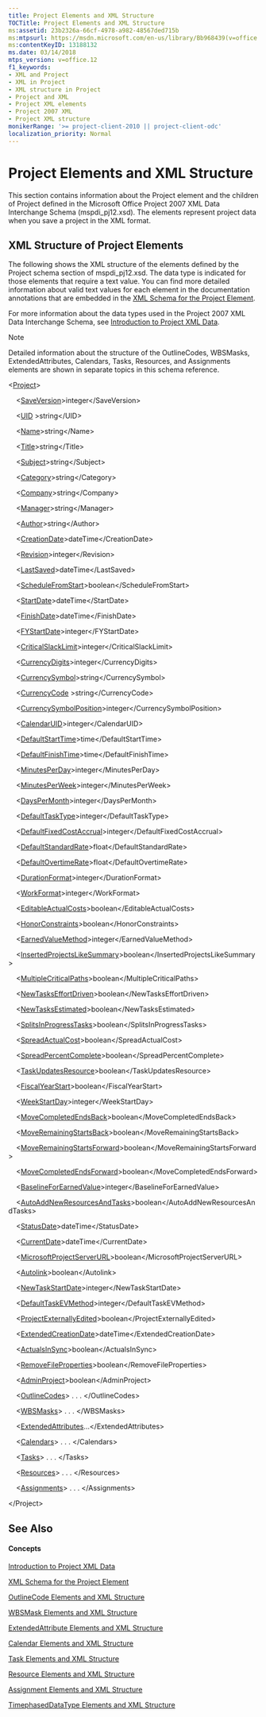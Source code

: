 ```yaml
---
title: Project Elements and XML Structure
TOCTitle: Project Elements and XML Structure
ms:assetid: 23b2326a-66cf-4978-a982-48567ded715b
ms:mtpsurl: https://msdn.microsoft.com/en-us/library/Bb968439(v=office.12)
ms:contentKeyID: 13188132
ms.date: 03/14/2018
mtps_version: v=office.12
f1_keywords:
- XML and Project
- XML in Project
- XML structure in Project
- Project and XML
- Project XML elements
- Project 2007 XML
- Project XML structure
monikerRange: '>= project-client-2010 || project-client-odc'
localization_priority: Normal
---
```


# Project Elements and XML Structure




This section contains information about the Project element and the children of Project defined in the Microsoft Office Project 2007 XML Data Interchange Schema (mspdi\_pj12.xsd). The elements represent project data when you save a project in the XML format.

## XML Structure of Project Elements

The following shows the XML structure of the elements defined by the Project schema section of mspdi\_pj12.xsd. The data type is indicated for those elements that require a text value. You can find more detailed information about valid text values for each element in the documentation annotations that are embedded in the [XML Schema for the Project Element](xml-schema-for-the-project-element.md).

For more information about the data types used in the Project 2007 XML Data Interchange Schema, see [Introduction to Project XML Data](introduction-to-project-xml-data.md).


> [!NOTE]
>   Detailed information about the structure of the OutlineCodes, WBSMasks, ExtendedAttributes, Calendars, Tasks, Resources, and Assignments elements are shown in separate topics in this schema reference.


\<[Project](project-element.md)\>

    \<[SaveVersion](saveversion-element.md)\>integer\</SaveVersion\> 

    \<[UID](uid-element.md) \>string\</UID\>

    \<[Name](name-element.md)\>string\</Name\>

    \<[Title](title-element-project.md)\>string\</Title\>

    \<[Subject](subject-element.md)\>string\</Subject\>

    \<[Category](category-element.md)\>string\</Category\>

    \<[Company](company-element.md)\>string\</Company\>

    \<[Manager](manager-element.md)\>string\</Manager\>

    \<[Author](author-element.md)\>string\</Author\>

    \<[CreationDate](creationdate-element.md)\>dateTime\</CreationDate\>

    \<[Revision](revision-element.md)\>integer\</Revision\>

    \<[LastSaved](lastsaved-element.md)\>dateTime\</LastSaved\>

    \<[ScheduleFromStart](schedulefromstart-element.md)\>boolean\</ScheduleFromStart\>

    \<[StartDate](startdate-element.md)\>dateTime\</StartDate\>

    \<[FinishDate](finishdate-element.md)\>dateTime\</FinishDate\>

    \<[FYStartDate](fystartdate-element.md)\>integer\</FYStartDate\>

    \<[CriticalSlackLimit](criticalslacklimit-element.md)\>integer\</CriticalSlackLimit\>

    \<[CurrencyDigits](currencydigits-element.md)\>integer\</CurrencyDigits\>

    \<[CurrencySymbol](currencysymbol-element.md)\>string\</CurrencySymbol\>

    \<[CurrencyCode](currencycode-element.md) \>string\</CurrencyCode\>

    \<[CurrencySymbolPosition](currencysymbolposition-element.md)\>integer\</CurrencySymbolPosition\>

    \<[CalendarUID](calendaruid-element.md)\>integer\</CalendarUID\>

    \<[DefaultStartTime](defaultstarttime-element.md)\>time\</DefaultStartTime\>

    \<[DefaultFinishTime](defaultfinishtime-element.md)\>time\</DefaultFinishTime\>

    \<[MinutesPerDay](minutesperday-element.md)\>integer\</MinutesPerDay\>

    \<[MinutesPerWeek](minutesperweek-element.md)\>integer\</MinutesPerWeek\>

    \<[DaysPerMonth](dayspermonth-element.md)\>integer\</DaysPerMonth\>

    \<[DefaultTaskType](defaulttasktype-element.md)\>integer\</DefaultTaskType\>

    \<[DefaultFixedCostAccrual](defaultfixedcostaccrual-element.md)\>integer\</DefaultFixedCostAccrual\>

    \<[DefaultStandardRate](defaultstandardrate-element.md)\>float\</DefaultStandardRate\>

    \<[DefaultOvertimeRate](defaultovertimerate-element.md)\>float\</DefaultOvertimeRate\>

    \<[DurationFormat](durationformat-element.md)\>integer\</DurationFormat\>

    \<[WorkFormat](workformat-element.md)\>integer\</WorkFormat\>

    \<[EditableActualCosts](editableactualcosts-element.md)\>boolean\</EditableActualCosts\>

    \<[HonorConstraints](honorconstraints-element.md)\>boolean\</HonorConstraints\>

    \<[EarnedValueMethod](earnedvaluemethod-element.md)\>integer\</EarnedValueMethod\>

    \<[InsertedProjectsLikeSummary](insertedprojectslikesummary-element.md)\>boolean\</InsertedProjectsLikeSummary\>

    \<[MultipleCriticalPaths](multiplecriticalpaths-element.md)\>boolean\</MultipleCriticalPaths\>

    \<[NewTasksEffortDriven](newtaskseffortdriven-element.md)\>boolean\</NewTasksEffortDriven\>

    \<[NewTasksEstimated](newtasksestimated-element.md)\>boolean\</NewTasksEstimated\>

    \<[SplitsInProgressTasks](splitsinprogresstasks-element.md)\>boolean\</SplitsInProgressTasks\>

    \<[SpreadActualCost](spreadactualcost-element.md)\>boolean\</SpreadActualCost\>

    \<[SpreadPercentComplete](spreadpercentcomplete-element.md)\>boolean\</SpreadPercentComplete\>

    \<[TaskUpdatesResource](taskupdatesresource-element.md)\>boolean\</TaskUpdatesResource\>

    \<[FiscalYearStart](fiscalyearstart-element.md)\>boolean\</FiscalYearStart\>

    \<[WeekStartDay](weekstartday-element.md)\>integer\</WeekStartDay\>

    \<[MoveCompletedEndsBack](movecompletedendsback-element.md)\>boolean\</MoveCompletedEndsBack\>

    \<[MoveRemainingStartsBack](moveremainingstartsback-element.md)\>boolean\</MoveRemainingStartsBack\>

    \<[MoveRemainingStartsForward](moveremainingstartsforward-element.md)\>boolean\</MoveRemainingStartsForward\>

    \<[MoveCompletedEndsForward](movecompletedendsforward-element.md)\>boolean\</MoveCompletedEndsForward\>

    \<[BaselineForEarnedValue](baselineforearnedvalue-element.md)\>integer\</BaselineForEarnedValue\>

    \<[AutoAddNewResourcesAndTasks](autoaddnewresourcesandtasks-element.md)\>boolean\</AutoAddNewResourcesAndTasks\>

    \<[StatusDate](statusdate-element.md)\>dateTime\</StatusDate\>

    \<[CurrentDate](currentdate-element.md)\>dateTime\</CurrentDate\>

    \<[MicrosoftProjectServerURL](microsoftprojectserverurl-element.md)\>boolean\</MicrosoftProjectServerURL\>

    \<[Autolink](autolink-element.md)\>boolean\</Autolink\>

    \<[NewTaskStartDate](newtaskstartdate-element.md)\>integer\</NewTaskStartDate\>

    \<[DefaultTaskEVMethod](defaulttaskevmethod-element.md)\>integer\</DefaultTaskEVMethod\>

    \<[ProjectExternallyEdited](projectexternallyedited-element.md)\>boolean\</ProjectExternallyEdited\>

    \<[ExtendedCreationDate](extendedcreationdate-element.md)\>dateTime\</ExtendedCreationDate\>

    \<[ActualsInSync](actualsinsync-element.md)\>boolean\</ActualsInSync\>

    \<[RemoveFileProperties](removefileproperties-element.md)\>boolean\</RemoveFileProperties\>

    \<[AdminProject](adminproject-element.md)\>boolean\</AdminProject\>

    \<[OutlineCodes](outlinecode-elements-and-xml-structure.md)\> . . . \</OutlineCodes\>

    \<[WBSMasks](wbsmask-elements-and-xml-structure.md)\> . . . \</WBSMasks\>

    \<[ExtendedAttributes](extendedattribute-elements-and-xml-structure.md)…\</ExtendedAttributes\>

    \<[Calendars](calendar-elements-and-xml-structure.md)\> . . . \</Calendars\>

    \<[Tasks](task-elements-and-xml-structure.md)\> . . . \</Tasks\>

    \<[Resources](resource-elements-and-xml-structure.md)\> . . . \</Resources\>

    \<[Assignments](assignment-elements-and-xml-structure.md)\> . . . \</Assignments\>

\</Project\>

## See Also

#### Concepts

[Introduction to Project XML Data](introduction-to-project-xml-data.md)

[XML Schema for the Project Element](xml-schema-for-the-project-element.md)

[OutlineCode Elements and XML Structure](outlinecode-elements-and-xml-structure.md)

[WBSMask Elements and XML Structure](wbsmask-elements-and-xml-structure.md)

[ExtendedAttribute Elements and XML Structure](extendedattribute-elements-and-xml-structure.md)

[Calendar Elements and XML Structure](calendar-elements-and-xml-structure.md)

[Task Elements and XML Structure](task-elements-and-xml-structure.md)

[Resource Elements and XML Structure](resource-elements-and-xml-structure.md)

[Assignment Elements and XML Structure](assignment-elements-and-xml-structure.md)

[TimephasedDataType Elements and XML Structure](timephaseddatatype-elements-and-xml-structure.md)

